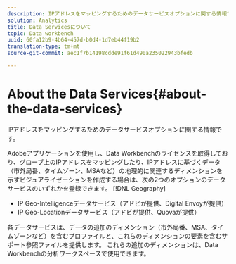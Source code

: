 ```yaml
---
description: IPアドレスをマッピングするためのデータサービスオプションに関する情報です。
solution: Analytics
title: Data Servicesについて
topic: Data workbench
uuid: 60fa12b9-4b64-457d-b0d4-1d7eb44f19b2
translation-type: tm+mt
source-git-commit: aec1f7b14198cdde91f61d490a235022943bfedb

---
```



# About the Data Services{#about-the-data-services}

IPアドレスをマッピングするためのデータサービスオプションに関する情報です。

Adobeアプリケーションを使用し、Data Workbenchのライセンスを取得しており、グローブ上のIPアドレスをマッピングしたり、IPアドレスに基づくデータ（市外局番、タイムゾーン、MSAなど）の地理的に関連するディメンションを示すビジュアライゼーションを作成する場合は、次の2つのオプションのデータサービスのいずれかを登録できます。 [!DNL Geography]

* IP Geo-Intelligenceデータサービス（アドビが提供、Digital Envoyが提供）
* IP Geo-Locationデータサービス（アドビが提供、Quovaが提供）

各データサービスは、データの追加のディメンション（市外局番、MSA、タイムゾーンなど）を含むプロファイルと、これらのディメンションの要素を含むサポート参照ファイルを提供します。 これらの追加のディメンションは、Data Workbenchの分析ワークスペースで使用できます。
